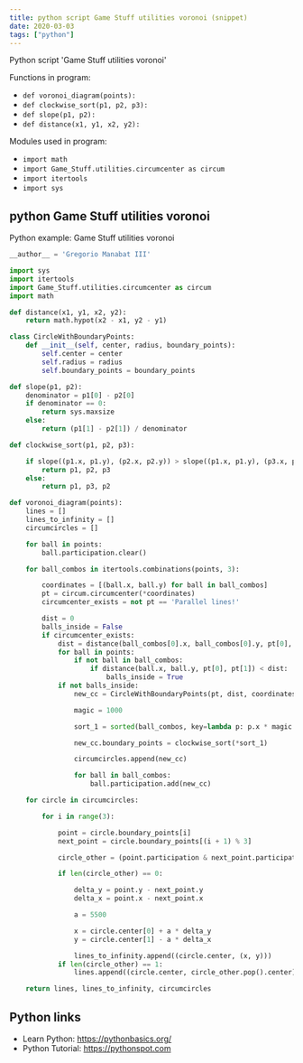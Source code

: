 ```yaml
---
title: python script Game Stuff utilities voronoi (snippet)
date: 2020-03-03
tags: ["python"]
---
```

Python script 'Game Stuff utilities voronoi'

Functions in program: 
* `def voronoi_diagram(points):`
* `def clockwise_sort(p1, p2, p3):`
* `def slope(p1, p2):`
* `def distance(x1, y1, x2, y2):`

Modules used in program: 
* `import math`
* `import Game_Stuff.utilities.circumcenter as circum`
* `import itertools`
* `import sys`

## python Game Stuff utilities voronoi

Python example: Game Stuff utilities voronoi

```python
__author__ = 'Gregorio Manabat III'

import sys
import itertools
import Game_Stuff.utilities.circumcenter as circum
import math

def distance(x1, y1, x2, y2):
    return math.hypot(x2 - x1, y2 - y1)

class CircleWithBoundaryPoints:
    def __init__(self, center, radius, boundary_points):
        self.center = center
        self.radius = radius
        self.boundary_points = boundary_points

def slope(p1, p2):
    denominator = p1[0] - p2[0]
    if denominator == 0:
        return sys.maxsize
    else:
        return (p1[1] - p2[1]) / denominator

def clockwise_sort(p1, p2, p3):

    if slope((p1.x, p1.y), (p2.x, p2.y)) > slope((p1.x, p1.y), (p3.x, p3.y)):
        return p1, p2, p3
    else:
        return p1, p3, p2

def voronoi_diagram(points):
    lines = []
    lines_to_infinity = []
    circumcircles = []

    for ball in points:
        ball.participation.clear()

    for ball_combos in itertools.combinations(points, 3):

        coordinates = [(ball.x, ball.y) for ball in ball_combos]
        pt = circum.circumcenter(*coordinates)
        circumcenter_exists = not pt == 'Parallel lines!'

        dist = 0
        balls_inside = False
        if circumcenter_exists:
            dist = distance(ball_combos[0].x, ball_combos[0].y, pt[0], pt[1])
            for ball in points:
                if not ball in ball_combos:
                    if distance(ball.x, ball.y, pt[0], pt[1]) < dist:
                        balls_inside = True
            if not balls_inside:
                new_cc = CircleWithBoundaryPoints(pt, dist, coordinates)

                magic = 1000

                sort_1 = sorted(ball_combos, key=lambda p: p.x * magic + p.y)

                new_cc.boundary_points = clockwise_sort(*sort_1)

                circumcircles.append(new_cc)

                for ball in ball_combos:
                    ball.participation.add(new_cc)

    for circle in circumcircles:

        for i in range(3):

            point = circle.boundary_points[i]
            next_point = circle.boundary_points[(i + 1) % 3]

            circle_other = (point.participation & next_point.participation) - {circle}

            if len(circle_other) == 0:

                delta_y = point.y - next_point.y
                delta_x = point.x - next_point.x

                a = 5500

                x = circle.center[0] + a * delta_y
                y = circle.center[1] - a * delta_x

                lines_to_infinity.append((circle.center, (x, y)))
            if len(circle_other) == 1:
                lines.append((circle.center, circle_other.pop().center))

    return lines, lines_to_infinity, circumcircles

```

## Python links

- Learn Python: https://pythonbasics.org/
- Python Tutorial: https://pythonspot.com
